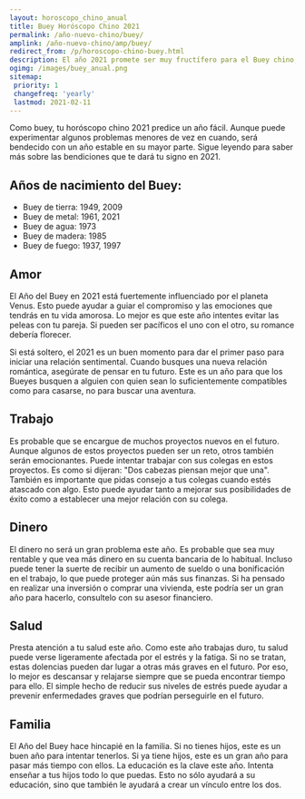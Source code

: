 ```yaml
---
layout: horoscopo_chino_anual
title: Buey Horóscopo Chino 2021
permalink: /año-nuevo-chino/buey/
amplink: /año-nuevo-chino/amp/buey/
redirect_from: /p/horoscopo-chino-buey.html
description: El año 2021 promete ser muy fructífero para el Buey chino, con gran alegría y poder. Los profesionales serán recompensados económicamente por su diligencia y habilidad. La familia desempeñará un papel importante en su vida. Los solteros se casarán, mientras que los casados podrán dar la bienvenida a un nuevo miembro de la familia. Los viajeros de negocios podrán iniciar nuevas asociaciones. La vida normal se verá alterada por viajes innecesarios y actividades sociales adicionales.
ogimg: /images/buey_anual.png
sitemap:
 priority: 1
 changefreq: 'yearly'
 lastmod: 2021-02-11
---
```


Como buey, tu horóscopo chino 2021 predice un año fácil. Aunque puede experimentar algunos problemas menores de vez en cuando, será bendecido con un año estable en su mayor parte. Sigue leyendo para saber más sobre las bendiciones que te dará tu signo en 2021.

## Años de nacimiento del Buey:
 - Buey de tierra: 1949, 2009
 - Buey de metal: 1961, 2021
 - Buey de agua: 1973
 - Buey de madera: 1985
 - Buey de fuego: 1937, 1997

## Amor
El Año del Buey en 2021 está fuertemente influenciado por el planeta Venus. Esto puede ayudar a guiar el compromiso y las emociones que tendrás en tu vida amorosa. Lo mejor es que este año intentes evitar las peleas con tu pareja. Si pueden ser pacíficos el uno con el otro, su romance debería florecer.

Si está soltero, el 2021 es un buen momento para dar el primer paso para iniciar una relación sentimental. Cuando busques una nueva relación romántica, asegúrate de pensar en tu futuro. Este es un año para que los Bueyes busquen a alguien con quien sean lo suficientemente compatibles como para casarse, no para buscar una aventura.

## Trabajo
Es probable que se encargue de muchos proyectos nuevos en el futuro. Aunque algunos de estos proyectos pueden ser un reto, otros también serán emocionantes. Puede intentar trabajar con sus colegas en estos proyectos. Es como si dijeran: "Dos cabezas piensan mejor que una". También es importante que pidas consejo a tus colegas cuando estés atascado con algo. Esto puede ayudar tanto a mejorar sus posibilidades de éxito como a establecer una mejor relación con su colega.

## Dinero
El dinero no será un gran problema este año. Es probable que sea muy rentable y que vea más dinero en su cuenta bancaria de lo habitual. Incluso puede tener la suerte de recibir un aumento de sueldo o una bonificación en el trabajo, lo que puede proteger aún más sus finanzas. Si ha pensado en realizar una inversión o comprar una vivienda, este podría ser un gran año para hacerlo, consultelo con su asesor financiero.

## Salud
Presta atención a tu salud este año. Como este año trabajas duro, tu salud puede verse ligeramente afectada por el estrés y la fatiga. Si no se tratan, estas dolencias pueden dar lugar a otras más graves en el futuro. Por eso, lo mejor es descansar y relajarse siempre que se pueda encontrar tiempo para ello. El simple hecho de reducir sus niveles de estrés puede ayudar a prevenir enfermedades graves que podrían perseguirle en el futuro.

## Familia
El Año del Buey hace hincapié en la familia. Si no tienes hijos, este es un buen año para intentar tenerlos. Si ya tiene hijos, este es un gran año para pasar más tiempo con ellos. La educación es la clave este año. Intenta enseñar a tus hijos todo lo que puedas. Esto no sólo ayudará a su educación, sino que también le ayudará a crear un vínculo entre los dos.
